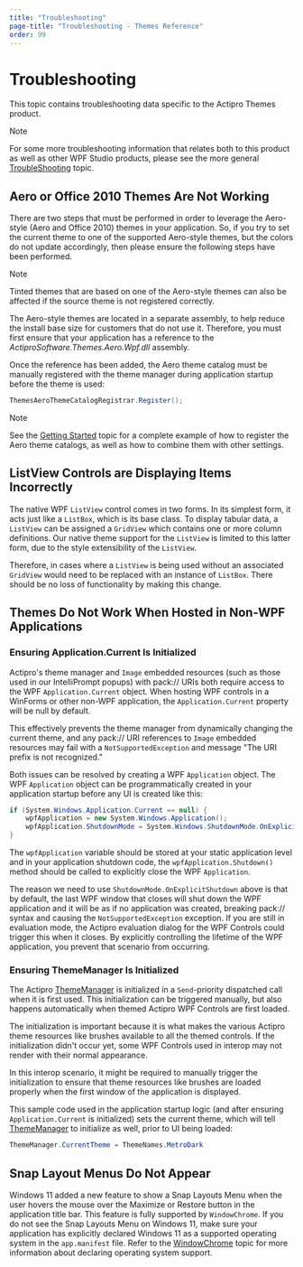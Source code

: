 ```yaml
---
title: "Troubleshooting"
page-title: "Troubleshooting - Themes Reference"
order: 99
---
```

# Troubleshooting

This topic contains troubleshooting data specific to the Actipro Themes product.

> [!NOTE]
> For some more troubleshooting information that relates both to this product as well as other WPF Studio products, please see the more general [TroubleShooting](../troubleshooting.md) topic.

## Aero or Office 2010 Themes Are Not Working

There are two steps that must be performed in order to leverage the Aero-style (Aero and Office 2010) themes in your application.  So, if you try to set the current theme to one of the supported Aero-style themes, but the colors do not update accordingly, then please ensure the following steps have been performed.

> [!NOTE]
> Tinted themes that are based on one of the Aero-style themes can also be affected if the source theme is not registered correctly.

The Aero-style themes are located in a separate assembly, to help reduce the install base size for customers that do not use it.  Therefore, you must first ensure that your application has a reference to the *ActiproSoftware.Themes.Aero.Wpf.dll* assembly.

Once the reference has been added, the Aero theme catalog must be manually registered with the theme manager during application startup before the theme is used:

```csharp
ThemesAeroThemeCatalogRegistrar.Register();
```

> [!NOTE]
> See the [Getting Started](getting-started.md) topic for a complete example of how to register the Aero theme catalogs, as well as how to combine them with other settings.

## ListView Controls are Displaying Items Incorrectly

The native WPF `ListView` control comes in two forms.  In its simplest form, it acts just like a `ListBox`, which is its base class.  To display tabular data, a `ListView` can be assigned a `GridView` which contains one or more column definitions.  Our native theme support for the `ListView` is limited to this latter form, due to the style extensibility of the `ListView`.

Therefore, in cases where a `ListView` is being used without an associated `GridView` would need to be replaced with an instance of `ListBox`.  There should be no loss of functionality by making this change.

## Themes Do Not Work When Hosted in Non-WPF Applications

### Ensuring Application.Current Is Initialized

Actipro's theme manager and `Image` embedded resources (such as those used in our IntelliPrompt popups) with pack:// URIs both require access to the WPF `Application.Current` object.  When hosting WPF controls in a WinForms or other non-WPF application, the `Application.Current` property will be null by default.

This effectively prevents the theme manager from dynamically changing the current theme, and any pack:// URI references to `Image` embedded resources may fail with a `NotSupportedException` and message "The URI prefix is not recognized."

Both issues can be resolved by creating a WPF `Application` object.  The WPF `Application` object can be programmatically created in your application startup before any UI is created like this:

```csharp
if (System.Windows.Application.Current == null) {
	wpfApplication = new System.Windows.Application();
	wpfApplication.ShutdownMode = System.Windows.ShutdownMode.OnExplicitShutdown;
}
```

The `wpfApplication` variable should be stored at your static application level and in your application shutdown code, the `wpfApplication.Shutdown()` method should be called to explicitly close the WPF `Application`.

The reason we need to use `ShutdownMode.OnExplicitShutdown` above is that by default, the last WPF window that closes will shut down the WPF application and it will be as if no application was created, breaking pack:// syntax and causing the `NotSupportedException` exception.  If you are still in evaluation mode, the Actipro evaluation dialog for the WPF Controls could trigger this when it closes.  By explicitly controlling the lifetime of the WPF application, you prevent that scenario from occurring.

### Ensuring ThemeManager Is Initialized

The Actipro [ThemeManager](xref:@ActiproUIRoot.Themes.ThemeManager) is initialized in a `Send`-priority dispatched call when it is first used.  This initialization can be triggered manually, but also happens automatically when themed Actipro WPF Controls are first loaded.

The initialization is important because it is what makes the various Actipro theme resources like brushes available to all the themed controls.  If the initialization didn't occur yet, some WPF Controls used in interop may not render with their normal appearance.

In this interop scenario, it might be required to manually trigger the initialization to ensure that theme resources like brushes are loaded properly when the first window of the application is displayed.

This sample code used in the application startup logic (and after ensuring `Application.Current` is initialized) sets the current theme, which will tell [ThemeManager](xref:@ActiproUIRoot.Themes.ThemeManager) to initialize as well, prior to UI being loaded:

```csharp
ThemeManager.CurrentTheme = ThemeNames.MetroDark
```

## Snap Layout Menus Do Not Appear

Windows 11 added a new feature to show a Snap Layouts Menu when the user hovers the mouse over the Maximize or Restore button in the application title bar. This feature is fully supported by `WindowChrome`.  If you do not see the Snap Layouts Menu on Windows 11, make sure your application has explicitly declared Windows 11 as a supported operating system in the `app.manifest` file. Refer to the [WindowChrome](windowchrome.md) topic for more information about declaring operating system support.
